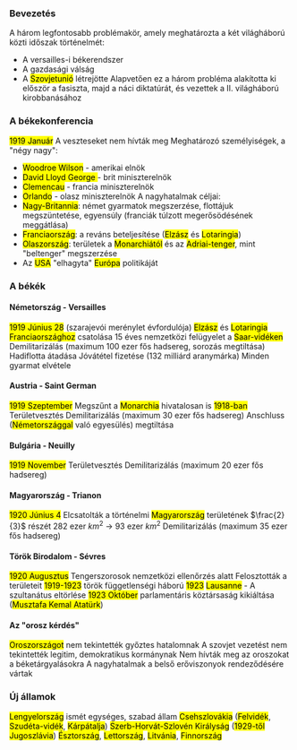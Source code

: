 ### Bevezetés
A három legfontosabb problémakör, amely meghatározta a két világháború közti időszak történelmét:
- A versailles-i békerendszer
- A gazdasági válság
- A <mark class="hltr-green">Szovjetunió</mark> létrejötte
Alapvetően ez a három probléma alakította ki először a fasiszta, majd a náci diktatúrát, és vezettek a II. világháború kirobbanásához
### A békekonferencia
<mark class="hltr-orange">1919 Január</mark>
A veszteseket nem hívták meg
Meghatározó személyiségek, a "négy nagy":
- <mark class="hltr-cyan">Woodroe Wilson</mark> - amerikai elnök
- <mark class="hltr-cyan">David Lloyd George </mark> - brit miniszterelnök
- <mark class="hltr-cyan">Clemencau</mark> - francia miniszterelnök
- <mark class="hltr-cyan">Orlando</mark> - olasz miniszterelnök
A nagyhatalmak céljai:
- <mark class="hltr-green">Nagy-Britannia</mark>: német gyarmatok megszerzése, flottájuk megszüntetése, egyensúly (franciák túlzott megerősödésének meggátlása)
- <mark class="hltr-green">Franciaország</mark>: a reváns beteljesítése (<mark class="hltr-green">Elzász</mark> és <mark class="hltr-green">Lotaringia</mark>)
- <mark class="hltr-green">Olaszország</mark>: területek a <mark class="hltr-green">Monarchiától</mark> és az <mark class="hltr-green">Adriai-tenger</mark>, mint "beltenger" megszerzése
- Az <mark class="hltr-green">USA</mark> "elhagyta" <mark class="hltr-green">Európa</mark> politikáját
### A békék
#### Németország - Versailles
<mark class="hltr-orange">1919 Június 28</mark> (szarajevói merénylet évfordulója)
<mark class="hltr-green">Elzász</mark> és <mark class="hltr-green">Lotaringia</mark> <mark class="hltr-green">Franciaországhoz</mark> csatolása
15 éves nemzetközi felügyelet a <mark class="hltr-green">Saar-vidéken</mark>
Demilitarizálás (maximum 100 ezer fős hadsereg, sorozás megtiltása)
Hadiflotta átadása
Jóvátétel fizetése (132 milliárd aranymárka)
Minden gyarmat elvétele
#### Austria - Saint German
<mark class="hltr-orange">1919 Szeptember</mark>
Megszűnt a <mark class="hltr-green">Monarchia</mark> hivatalosan is <mark class="hltr-orange">1918-ban</mark>
Területvesztés
Demilitarizálás (maximum 30 ezer fős hadsereg)
Anschluss (<mark class="hltr-green">Németországgal</mark> való egyesülés) megtiltása
#### Bulgária - Neuilly
<mark class="hltr-orange">1919 November</mark>
Területvesztés
Demilitarizálás (maximum 20 ezer fős hadsereg)
#### Magyarország - Trianon
<mark class="hltr-orange">1920 Június 4</mark>
Elcsatolták a történelmi <mark class="hltr-green">Magyarország</mark> területének $\frac{2}{3}$ részét
282 ezer $km^2$ → 93 ezer $km^2$
Demilitarizálás (maximum 35 ezer fős hadsereg)
#### Török Birodalom - Sévres
<mark class="hltr-orange">1920 Augusztus</mark>
Tengerszorosok nemzetközi ellenőrzés alatt
Felosztották a területeit
<mark class="hltr-orange">1919-1923</mark> török függetlenségi háború
<mark class="hltr-orange">1923</mark> <mark class="hltr-green">Lausanne</mark> - A szultanátus eltörlése
<mark class="hltr-orange">1923 Október</mark> parlamentáris köztársaság kikiáltása (<mark class="hltr-cyan">Musztafa Kemal Atatürk</mark>)
#### Az "orosz kérdés"
<mark class="hltr-green">Oroszországot</mark> nem tekintették győztes hatalomnak
A szovjet vezetést nem tekintették legitim, demokratikus kormánynak
Nem hívták meg az oroszokat a béketárgyalásokra
A nagyhatalmak a belső erőviszonyok rendeződésére vártak
### Új államok
<mark class="hltr-green">Lengyelország</mark> ismét egységes, szabad állam
<mark class="hltr-green">Csehszlovákia</mark> (<mark class="hltr-green">Felvidék</mark>, <mark class="hltr-green">Szudéta-vidék</mark>, <mark class="hltr-green">Kárpátalja</mark>)
<mark class="hltr-green">Szerb-Horvát-Szlovén Királyság</mark> (<mark class="hltr-orange">1929-től</mark> <mark class="hltr-green">Jugoszlávia</mark>)
<mark class="hltr-green">Észtország</mark>, <mark class="hltr-green">Lettország</mark>, <mark class="hltr-green">Litvánia</mark>, <mark class="hltr-green">Finnország</mark>